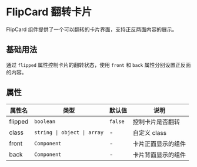 # FlipCard 翻转卡片

FlipCard 组件提供了一个可以翻转的卡片界面，支持正反两面内容的展示。

## 基础用法

通过 `flipped` 属性控制卡片的翻转状态，使用 `front` 和 `back` 属性分别设置正反面的内容。

<demo vue="../demo/flipCard/basic.vue" github="https://github.com/Onion-L/onionl-ui/tree/main/packages/components/flipCard" />

## 属性

| 属性名 | 类型 | 默认值 | 说明 |
|--------|------|--------|------|
| flipped | `boolean` | `false` | 控制卡片是否翻转 |
| class | `string \| object \| array` | - | 自定义 class |
| front | `Component` | - | 卡片正面显示的组件 |
| back | `Component` | - | 卡片背面显示的组件 |
